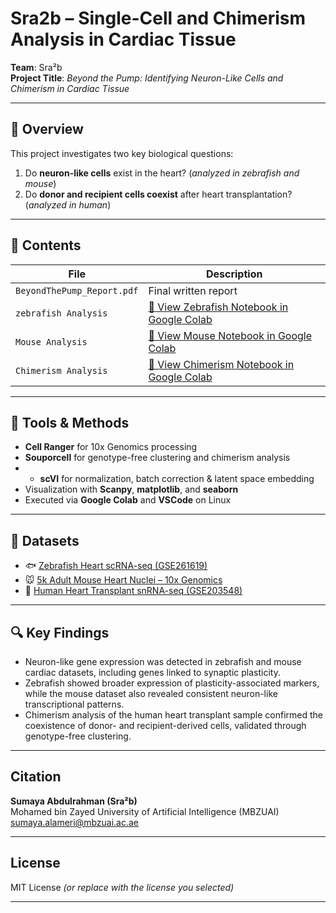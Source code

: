 # Sra2b – Single-Cell and Chimerism Analysis in Cardiac Tissue

**Team**: Sra²b  
**Project Title**: *Beyond the Pump: Identifying Neuron-Like Cells and Chimerism in Cardiac Tissue*

---

## 🧠 Overview

This project investigates two key biological questions:
1. Do **neuron-like cells** exist in the heart? (*analyzed in zebrafish and mouse*)
2. Do **donor and recipient cells coexist** after heart transplantation? (*analyzed in human*)

---

## 📁 Contents

| File | Description |
|------|-------------|
| `BeyondThePump_Report.pdf` | Final written report |
| `zebrafish Analysis` | [📘 View Zebrafish Notebook in Google Colab](https://colab.research.google.com/drive/1bYgDab3UFBuOm7DzoKGG5qBpxg_frp-s?usp=sharing)
| `Mouse Analysis` | [📘 View Mouse Notebook in Google Colab](https://colab.research.google.com/drive/1EOi2KMNGHaix2zMHW0h09aNB4tr1S_4Q?usp=sharing)
| `Chimerism Analysis` | [📘 View Chimerism Notebook in Google Colab](https://colab.research.google.com/drive/1WF-IcuQmJxrfOtLZD6wnq-jfUmLarvfp?usp=sharing)
 

---

## 🔬 Tools & Methods

- **Cell Ranger** for 10x Genomics processing
- **Souporcell** for genotype-free clustering and chimerism analysis
- - **scVI** for normalization, batch correction & latent space embedding
- Visualization with **Scanpy**, **matplotlib**, and **seaborn**
- Executed via **Google Colab** and **VSCode** on Linux

---

## 🧪 Datasets

- 🐟 [Zebrafish Heart scRNA-seq (GSE261619)](https://www.ncbi.nlm.nih.gov/geo/query/acc.cgi?acc=GSE261619)  
- 🐭 [5k Adult Mouse Heart Nuclei – 10x Genomics](https://www.10xgenomics.com/datasets/5k-adult-mouse-heart-nuclei-isolated-with-chromium-nuclei-isolation-kit-3-1-standard)
- 🧬 [Human Heart Transplant snRNA-seq (GSE203548)](https://www.ncbi.nlm.nih.gov/geo/query/acc.cgi?acc=GSE203548)

---
## 🔍 Key Findings

- Neuron-like gene expression was detected in zebrafish and mouse cardiac datasets, including genes linked to synaptic plasticity.
- Zebrafish showed broader expression of plasticity-associated markers, while the mouse dataset also revealed consistent neuron-like transcriptional patterns.
- Chimerism analysis of the human heart transplant sample confirmed the coexistence of donor- and recipient-derived cells, validated through genotype-free clustering.


---

## Citation

**Sumaya Abdulrahman (Sra²b)**  
Mohamed bin Zayed University of Artificial Intelligence (MBZUAI)  
sumaya.alameri@mbzuai.ac.ae 


---

## License

MIT License *(or replace with the license you selected)*

---

